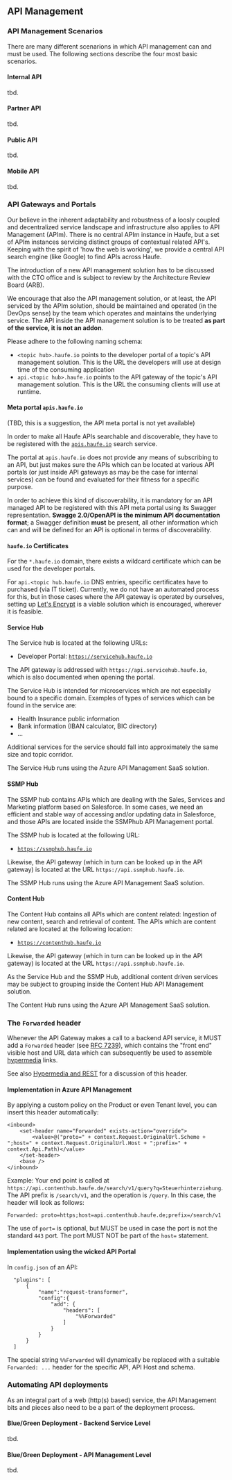 ## API Management

### API Management Scenarios

There are many different scenarions in which API management can and must be used. The following sections describe the four most basic scenarios.

#### Internal API
tbd.

#### Partner API
tbd.

#### Public API
tbd.

#### Mobile API
tbd.


### API Gateways and Portals
Our believe in the inherent adaptability and robustness of a loosly coupled and decentralized service landscape and infrastructure also applies to API Management (APIm). There is no central APIm instance in Haufe, but a set of APIm instances servicing distinct groups of contextual related API's. Keeping with the spirit of 'how the web is working', we provide a central API search engine (like Google) to find APIs across Haufe.

The introduction of a new API management solution has to be discussed with the CTO office and is subject to review by the Architecture Review Board (ARB).

We encourage that also the API management solution, or at least, the API serviced by the APIm solution, should be maintained and operated (in the DevOps sense) by the team which operates and maintains the underlying service. The API inside the API management solution is to be treated **as part of the service, it is not an addon**.

Please adhere to the following naming schema:

* `<topic hub>.haufe.io` points to the developer portal of a topic's API management solution. This is the URL the developers will use at design time of the consuming application
* `api.<topic hub>.haufe.io` points to the API gateway of the topic's API management solution. This is the URL the consuming clients will use at runtime.


#### Meta portal `apis.haufe.io`

(TBD, this is a suggestion, the API meta portal is not yet available)

In order to make all Haufe APIs searchable and discoverable, they have to be registered with the [`apis.haufe.io`](https://apis.haufe.io) search service.

The portal at `apis.haufe.io` does not provide any means of subscribing to an API, but just makes sure the APIs which can be located at various API portals (or just inside API gateways as may be the case for internal services) can be found and evaluated for their fitness for a specific purpose.

In order to achieve this kind of discoverability, it is mandatory for an API managed API to be registered with this API meta portal using its Swagger representation. **Swagge 2.0/OpenAPI is the minimum API documentation format**; a Swagger definition **must** be present, all other information which can and will be defined for an API is optional in terms of discoverability.

#### `haufe.io` Certificates

For the `*.haufe.io` domain, there exists a wildcard certificate which can be used for the developer portals.

For `api.<topic hub.haufe.io` DNS entries, specific certificates have to purchased (via IT ticket). Currently, we do not have an automated process for this, but in those cases where the API gateway is operated by ourselves, setting up [Let's Encrypt](https://letsencrypt.org) is a viable solution which is encouraged, wherever it is feasible.

#### Service Hub

The Service hub is located at the following URLs:

* Developer Portal: [`https://servicehub.haufe.io`](https://servicehub.haufe.io)

The API gateway is addressed with `https://api.servicehub.haufe.io`, which is also documented when opening the portal.

The Service Hub is intended for microservices which are not especially bound to a specific domain. Examples of types of services which can be found in the service are:

* Health Insurance public information
* Bank information (IBAN calculator, BIC directory)
* ...

Additional services for the service should fall into approximately the same size and topic corridor.

The Service Hub runs using the Azure API Management SaaS solution.

#### SSMP Hub

The SSMP hub contains APIs which are dealing with the Sales, Services and Marketing platform based on Salesforce. In some cases, we need an efficient and stable way of accessing and/or updating data in Salesforce, and those APIs are located inside the SSMPhub API Management portal.

The SSMP hub is located at the following URL:

* [`https://ssmphub.haufe.io`](https://ssmphub.haufe.io)

Likewise, the API gateway (which in turn can be looked up in the API gateway) is located at the URL `https://api.ssmphub.haufe.io`.

The SSMP Hub runs using the Azure API Management SaaS solution.

#### Content Hub

The Content Hub contains all APIs which are content related: Ingestion of new content, search and retrieval of content. The APIs which are content related are located at the following location:

* [`https://contenthub.haufe.io`](https://contenthub.haufe.io)

Likewise, the API gateway (which in turn can be looked up in the API gateway) is located at the URL `https://api.ssmphub.haufe.io`.

As the Service Hub and the SSMP Hub, additional content driven services may be subject to grouping inside the Content Hub API Management solution.

The Content Hub runs using the Azure API Management SaaS solution.

### The `Forwarded` header

Whenever the API Gateway makes a call to a backend API service, it MUST add a `Forwarded` header (see [RFC 7239](https://tools.ietf.org/html/rfc7239)), which contains the "front end" visible host and URL data which can subsequently be used to assemble [hypermedia](response-format.md) links.

See also [Hypermedia and REST](hypermedia-and-rest.md) for a discussion of this header.

#### Implementation in Azure API Management

By applying a custom policy on the Product or even Tenant level, you can insert this header automatically:

```
<inbound>
	<set-header name="Forwarded" exists-action="override">
		<value>@("proto=" + context.Request.OriginalUrl.Scheme + ";host=" + context.Request.OriginalUrl.Host + ";prefix=" + context.Api.Path)</value>
	</set-header>
	<base />
</inbound>
```

Example: Your end point is called at `https://api.contenthub.haufe.de/search/v1/query?q=Steuerhinterziehung`. The API prefix is `/search/v1`, and the operation is `/query`. In this case, the header will look as follows:

```
Forwarded: proto=https;host=api.contenthub.haufe.de;prefix=/search/v1
```

The use of `port=` is optional, but MUST be used in case the port is not the standard `443` port. The port MUST NOT be part of the `host=` statement.

#### Implementation using the wicked API Portal

In `config.json` of an API:

```
  "plugins": [
      {
          "name":"request-transformer",
          "config":{
              "add": {
                  "headers": [
                      "%%Forwarded"
                  ]
              }
          }
      }
  ]
```

The special string `%%Forwarded` will dynamically be replaced with a suitable `Forwarded: ...` header for the specific API, API Host and schema.

### Automating API deployments

As an integral part of a web (http(s) based) service, the API Management bits and pieces also need to be a part of the deployment process.

#### Blue/Green Deployment - Backend Service Level
tbd.

#### Blue/Green Deployment - API Management Level
tbd.